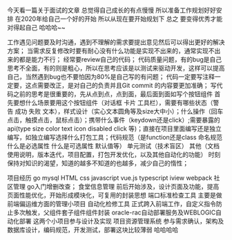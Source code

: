 今天看一篇关于面试的文章
总觉得自己成长的有点慢慢
所以准备工作规划好好安排
在2020年给自己一个好的开始
所以从现在要开始规划下
总之  要变得优秀才能
对得起自己 哈哈哈~~

工作遇见问题要及时沟通，遇到不理解的需求要提出意见然后可以得出更好的解决方案；
当需求反复修改时要有耐心没有什么功能是实现不出来的，通常实现不出来的都是能力不行；
经常要review自己的代码；
代码质量问题，有的bug是自己思考不全面，有的则是粗心，所以在思考应该是以测试来驱动开发，这样可以提高自己，当然遇到bug也不要怕因为80%是自己写的有问题；
代码一定要写注释一定要，这点需要改正，是对自己的负责并且Git commit 的内容要更加准确；
写代码之前的思考是很重要的，先从点到点，点到面，最后面到面如写个按钮组件 首先要想什么场景要用这个按钮组件（对话框 卡片 工具栏），需要有哪些状态（警告 成功 失败 文本），样式设计（实心文本圆角等及size大中小）；什么操作（回车点击，触摸点击，鼠标点击）；携带什么事件（keydown还是click）;需要暴露的api(type size color text icon disabled click 等)；直接在项目里面编写还是独立编写，如独立编写选择什么打包工具；代码规范（是function还是class 命名规范 什么是必选属性 什么是可选属性 默认值等） 单元测试（技术盲区） 其他（文档使用说明，版本迭代，项目配置，打包开发优化，以及其他自动化的功能）
时刻保持对知识的渴望，知道的越多不知道的也越多，减少自己的惰性；

项目经历
go mysql HTML css javascript vue.js typescript iview  webpack
社区管理 go入门增删改查；
食堂信息管理 前后开始涉及，设计页面及功能，提高页面性能优化，开始形成模块化，可复用的封装思想
端口标准检查工具 主要是做前端偏运维方面的管理小项目
自动化检修工具  正式跨入前端工作，自定义指令防止多次触发，父组件套子组件组件封装
oracle-rac自动部署服务及WEBLOGIC自动化部署 这两个小项目参与设计及实现
项目资源管理系统 参与需求确认，架构及数据库设计，编码规范，开发测试，部署这块比较薄弱 哈哈哈哈 